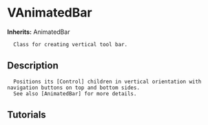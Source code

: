 # VAnimatedBar

**Inherits:** AnimatedBar

      Class for creating vertical tool bar.
   
## Description 

      Positions its [Control] children in vertical orientation with navigation buttons on top and bottom sides.
      See also [AnimatedBar] for more details.
   
## Tutorials 

	